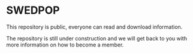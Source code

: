 # SWEDPOP

This repository is public, everyone can read and download information.

The repository is still under construction and we will get back to you with more information on how to become a member.

